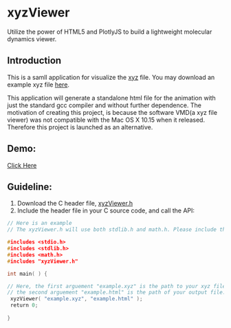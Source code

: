# xyzViewer
Utilize the power of HTML5 and PlotlyJS to build a lightweight molecular dynamics viewer.

## Introduction
This is a samll application for visualize the [xyz](https://en.wikipedia.org/wiki/XYZ_file_format) file. You may download an example xyz file [here](https://lomanhei.github.io/xyzViewer/example.xyz).

This application will generate a standalone html file for the animation with just the standard gcc compiler and without further dependence. The motivation of creating this project, is because the software VMD(a xyz file viewer) was not compatible with the Mac OS X 10.15 when it released. Therefore this project is launched as an alternative.

## Demo:
[Click Here](https://lomanhei.github.io/xyzViewer/example.html)

## Guideline:
1. Download the C header file, [xyzViewer.h](xyzViewer.h)
2. Include the header file in your C source code, and call the API:
```c
// Here is an example
// The xyzViewer.h will use both stdlib.h and math.h. Please include them.

#includes <stdio.h>
#includes <stdlib.h>
#includes <math.h>
#includes "xyzViewer.h"

int main( ) {

// Here, the first arguement "example.xyz" is the path to your xyz file;
// the second arguement "example.html" is the path of your output file.
 xyzViewer( "example.xyz", "example.html" );
 return 0;
 
}

```



